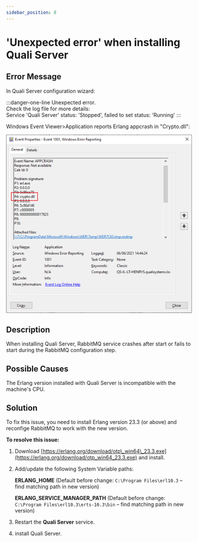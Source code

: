 ```yaml
---
sidebar_position: 8
---
```


# 'Unexpected error' when installing Quali Server

## Error Message

In Quali Server configuration wizard:

:::danger-one-line
Unexpected error.  
Check the log file for more details:  
Service 'Quali Server' status: 'Stopped', failed to set status: 'Running'
:::

Windows Event Viewer>Application reports Erlang appcrash in "Crypto.dll":

![](/Images/Troubleshoot/CryptoCrash.png)

## Description

When installing Quali Server, RabbitMQ service crashes after start or fails to start during the RabbitMQ configuration step.

## Possible Causes

The Erlang version installed with Quali Server is incompatible with the machine's CPU.

## Solution

To fix this issue, you need to install Erlang version 23.3 (or above) and reconfige RabbitMQ to work with the new version.

**To resolve this issue:**

1. Download [https://erlang.org/download/otp\_win64\_23.3.exe](https://erlang.org/download/otp_win64_23.3.exe) and install.
2. Add/update the following System Variable paths:
    
    **ERLANG\_HOME** (Default before change: `C:\Program Files\erl10.3` – find matching path in new version)
    
    **ERLANG\_SERVICE\_MANAGER\_PATH** (Default before change: `C:\Program Files\erl10.3\erts-10.3\bin` – find matching path in new version)
    
3. Restart the **Quali Server** service.
4. install Quali Server.

